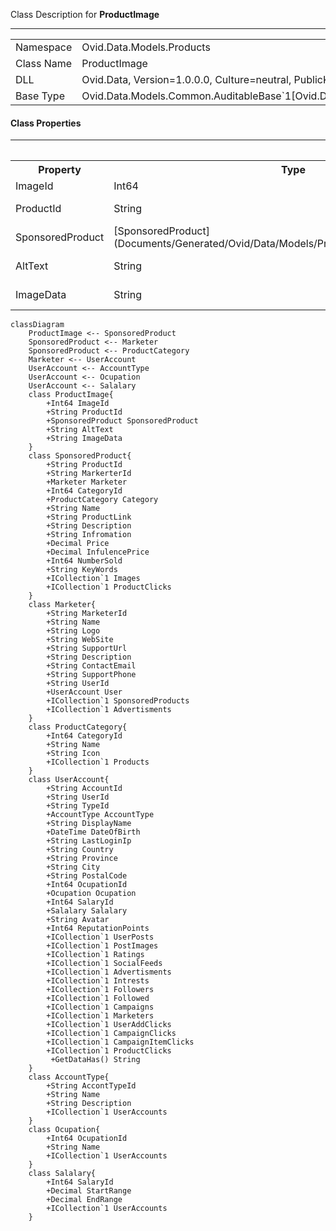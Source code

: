 
Class Description for <strong>ProductImage</strong><hr/>
<table>
<tr><td> Namespace </td><td> Ovid.Data.Models.Products </td></tr>
<tr><td> Class Name </td><td> ProductImage </td></tr>
<tr><td> DLL </td><td> Ovid.Data, Version=1.0.0.0, Culture=neutral, PublicKeyToken=null </td></tr>
<tr><td> Base Type </td><td> Ovid.Data.Models.Common.AuditableBase`1[Ovid.Data.Models.Products.ProductImage] </td></tr>
<table>

<h4>Class Properties</h4>
<hr/>
<table style="width:100%;">
<tr>
<th>Property</th>
<th>Type</th>
<th style="width:40%">Summary</th>
</tr>
<tr>
<td>ImageId</td>
<td>Int64</td>
<td>Image Id</td>
</tr>
<tr>
<td>ProductId</td>
<td>String</td>
<td>Product Id</td>
</tr>
<tr>
<td>SponsoredProduct</td>
<td>[SponsoredProduct](Documents/Generated/Ovid/Data/Models/Products/SponsoredProduct.md)</td>
<td>Product Nav</td>
</tr>
<tr>
<td>AltText</td>
<td>String</td>
<td>Image Alt Text</td>
</tr>
<tr>
<td>ImageData</td>
<td>String</td>
<td>Image Data</td>
</tr>
</table>


```mermaid
classDiagram
	ProductImage <-- SponsoredProduct
	SponsoredProduct <-- Marketer
	SponsoredProduct <-- ProductCategory
	Marketer <-- UserAccount
	UserAccount <-- AccountType
	UserAccount <-- Ocupation
	UserAccount <-- Salalary
	class ProductImage{
		+Int64 ImageId
		+String ProductId
		+SponsoredProduct SponsoredProduct
		+String AltText
		+String ImageData
	}
	class SponsoredProduct{
		+String ProductId
		+String MarkerterId
		+Marketer Marketer
		+Int64 CategoryId
		+ProductCategory Category
		+String Name
		+String ProductLink
		+String Description
		+String Infromation
		+Decimal Price
		+Decimal InfulencePrice
		+Int64 NumberSold
		+String KeyWords
		+ICollection`1 Images
		+ICollection`1 ProductClicks
	}
	class Marketer{
		+String MarketerId
		+String Name
		+String Logo
		+String WebSite
		+String SupportUrl
		+String Description
		+String ContactEmail
		+String SupportPhone
		+String UserId
		+UserAccount User
		+ICollection`1 SponsoredProducts
		+ICollection`1 Advertisments
	}
	class ProductCategory{
		+Int64 CategoryId
		+String Name
		+String Icon
		+ICollection`1 Products
	}
	class UserAccount{
		+String AccountId
		+String UserId
		+String TypeId
		+AccountType AccountType
		+String DisplayName
		+DateTime DateOfBirth
		+String LastLoginIp
		+String Country
		+String Province
		+String City
		+String PostalCode
		+Int64 OcupationId
		+Ocupation Ocupation
		+Int64 SalaryId
		+Salalary Salalary
		+String Avatar
		+Int64 ReputationPoints
		+ICollection`1 UserPosts
		+ICollection`1 PostImages
		+ICollection`1 Ratings
		+ICollection`1 SocialFeeds
		+ICollection`1 Advertisments
		+ICollection`1 Intrests
		+ICollection`1 Followers
		+ICollection`1 Followed
		+ICollection`1 Campaigns
		+ICollection`1 Marketers
		+ICollection`1 UserAddClicks
		+ICollection`1 CampaignClicks
		+ICollection`1 CampaignItemClicks
		+ICollection`1 ProductClicks
		 +GetDataHas() String
	}
	class AccountType{
		+String AccontTypeId
		+String Name
		+String Description
		+ICollection`1 UserAccounts
	}
	class Ocupation{
		+Int64 OcupationId
		+String Name
		+ICollection`1 UserAccounts
	}
	class Salalary{
		+Int64 SalaryId
		+Decimal StartRange
		+Decimal EndRange
		+ICollection`1 UserAccounts
	}
```


